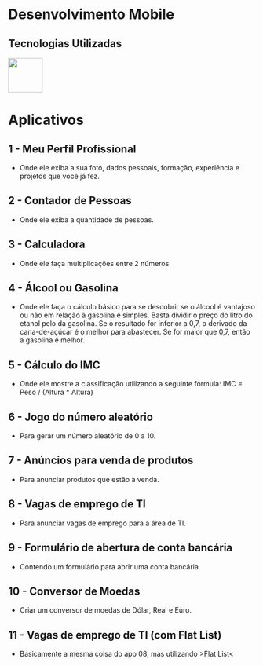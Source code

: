 # Desenvolvimento Mobile

## Tecnologias Utilizadas
<img src="https://cdn.jsdelivr.net/gh/devicons/devicon@latest/icons/react/react-original-wordmark.svg" height="70" width="70" />

##

# Aplicativos

## 1 - Meu Perfil Profissional
- Onde ele exiba a sua foto, dados pessoais, formação, experiência e projetos que você já fez.

## 2 - Contador de Pessoas
- Onde ele exiba a quantidade de pessoas.

## 3 - Calculadora
- Onde ele faça multiplicações entre 2 números.

## 4 - Álcool ou Gasolina
- Onde ele faça o cálculo básico para se descobrir se o álcool é vantajoso ou não em relação à gasolina é simples. Basta dividir o preço do litro do etanol pelo da gasolina. Se o resultado for inferior a 0,7, o derivado da cana-de-açúcar é o melhor para abastecer. Se for maior que 0,7, então a gasolina é melhor.

## 5 - Cálculo do IMC
- Onde ele mostre a classificação utilizando a seguinte fórmula: IMC = Peso / (Altura * Altura)

## 6 - Jogo do número aleatório
- Para gerar um número aleatório de 0 a 10.

## 7 - Anúncios para venda de produtos
- Para anunciar produtos que estão à venda.

## 8 - Vagas de emprego de TI
- Para anunciar vagas de emprego para a área de TI.

## 9 - Formulário de abertura de conta bancária
- Contendo um formulário para abrir uma conta bancária.

## 10 - Conversor de Moedas
- Criar um conversor de moedas de Dólar, Real e Euro.

## 11 - Vagas de emprego de TI (com Flat List)
- Basicamente a mesma coisa do app 08, mas utilizando >Flat List<
